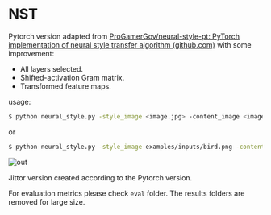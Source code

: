 # NST

Pytorch version adapted from [ProGamerGov/neural-style-pt: PyTorch implementation of neural style transfer algorithm (github.com)](https://github.com/ProGamerGov/neural-style-pt) with some improvement:

* All layers selected.
* Shifted-activation Gram matrix.
* Transformed feature maps.

usage:

```sh
$ python neural_style.py -style_image <image.jpg> -content_image <image.jpg>
```

or

```sh
$ python neural_style.py -style_image examples/inputs/bird.png -content_image examples/inputs/starry_night.jpg -output_image out.png -model_file models/vgg19-d01eb7cb.pth -gpu 0 -backend cudnn -num_iterations 1000 -image_size 800 -optimizer lfbgs -improve_gram
```

![out](https://ruin-typora.oss-cn-beijing.aliyuncs.com/out.png)

Jittor version created according to the Pytorch version.

For evaluation metrics please check `eval` folder. The results folders are removed for large size.